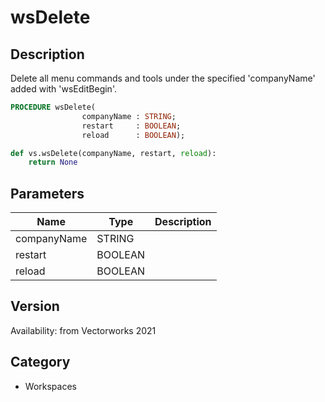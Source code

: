 # wsDelete

## Description
Delete all menu commands and tools under the specified 'companyName' added with 'wsEditBegin'.

```pascal
PROCEDURE wsDelete(
				companyName : STRING;
				restart     : BOOLEAN;
				reload      : BOOLEAN);
```

```python
def vs.wsDelete(companyName, restart, reload):
    return None
```

## Parameters
|Name|Type|Description|
|---|---|---|
|companyName|STRING|   |
|restart|BOOLEAN|   |
|reload|BOOLEAN|   |

## Version
Availability: from Vectorworks 2021

## Category
* Workspaces

